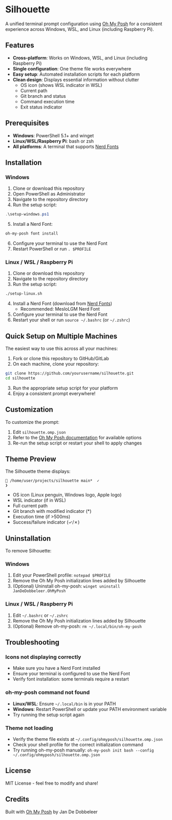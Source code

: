 # Silhouette

A unified terminal prompt configuration using [Oh My Posh](https://ohmyposh.dev/) for a consistent experience across Windows, WSL, and Linux (including Raspberry Pi).

## Features

- **Cross-platform**: Works on Windows, WSL, and Linux (including Raspberry Pi)
- **Single configuration**: One theme file works everywhere
- **Easy setup**: Automated installation scripts for each platform
- **Clean design**: Displays essential information without clutter
  - OS icon (shows WSL indicator in WSL)
  - Current path
  - Git branch and status
  - Command execution time
  - Exit status indicator

## Prerequisites

- **Windows**: PowerShell 5.1+ and winget
- **Linux/WSL/Raspberry Pi**: bash or zsh
- **All platforms**: A terminal that supports [Nerd Fonts](https://www.nerdfonts.com/)

## Installation

### Windows

1. Clone or download this repository
2. Open PowerShell as Administrator
3. Navigate to the repository directory
4. Run the setup script:

```powershell
.\setup-windows.ps1
```

5. Install a Nerd Font:

```powershell
oh-my-posh font install
```

6. Configure your terminal to use the Nerd Font
7. Restart PowerShell or run `. $PROFILE`

### Linux / WSL / Raspberry Pi

1. Clone or download this repository
2. Navigate to the repository directory
3. Run the setup script:

```bash
./setup-linux.sh
```

4. Install a Nerd Font (download from [Nerd Fonts](https://www.nerdfonts.com/))
   - Recommended: MesloLGM Nerd Font
5. Configure your terminal to use the Nerd Font
6. Restart your shell or run `source ~/.bashrc` (or `~/.zshrc`)

## Quick Setup on Multiple Machines

The easiest way to use this across all your machines:

1. Fork or clone this repository to GitHub/GitLab
2. On each machine, clone your repository:

```bash
git clone https://github.com/yourusername/silhouette.git
cd silhouette
```

3. Run the appropriate setup script for your platform
4. Enjoy a consistent prompt everywhere!

## Customization

To customize the prompt:

1. Edit `silhouette.omp.json`
2. Refer to the [Oh My Posh documentation](https://ohmyposh.dev/docs/configuration/overview) for available options
3. Re-run the setup script or restart your shell to apply changes

## Theme Preview

The Silhouette theme displays:

```
🐧 /home/user/projects/silhouette main*  ✓
❯
```

- OS icon (Linux penguin, Windows logo, Apple logo)
- WSL indicator (if in WSL)
- Full current path
- Git branch with modified indicator (*)
- Execution time (if >500ms)
- Success/failure indicator (✓/✗)

## Uninstallation

To remove Silhouette:

### Windows

1. Edit your PowerShell profile: `notepad $PROFILE`
2. Remove the Oh My Posh initialization lines added by Silhouette
3. (Optional) Uninstall oh-my-posh: `winget uninstall JanDeDobbeleer.OhMyPosh`

### Linux / WSL / Raspberry Pi

1. Edit `~/.bashrc` or `~/.zshrc`
2. Remove the Oh My Posh initialization lines added by Silhouette
3. (Optional) Remove oh-my-posh: `rm ~/.local/bin/oh-my-posh`

## Troubleshooting

### Icons not displaying correctly

- Make sure you have a Nerd Font installed
- Ensure your terminal is configured to use the Nerd Font
- Verify font installation: some terminals require a restart

### oh-my-posh command not found

- **Linux/WSL**: Ensure `~/.local/bin` is in your PATH
- **Windows**: Restart PowerShell or update your PATH environment variable
- Try running the setup script again

### Theme not loading

- Verify the theme file exists at `~/.config/ohmyposh/silhouette.omp.json`
- Check your shell profile for the correct initialization command
- Try running oh-my-posh manually: `oh-my-posh init bash --config ~/.config/ohmyposh/silhouette.omp.json`

## License

MIT License - feel free to modify and share!

## Credits

Built with [Oh My Posh](https://ohmyposh.dev/) by Jan De Dobbeleer
